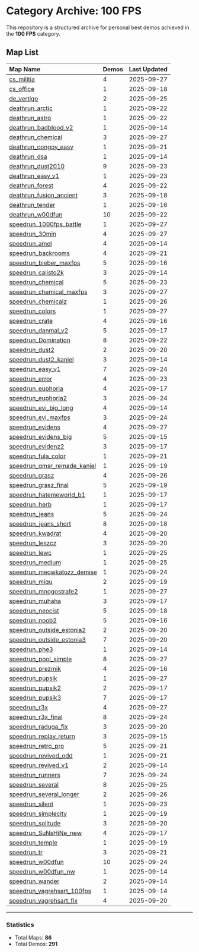 # Category Archive: 100 FPS

This repository is a structured archive for personal best demos achieved in the **100 FPS** category.

## Map List

| Map Name | Demos | Last Updated |
| :--- | :---- | :--- |
| [cs_militia](./cs_militia) | 4 | 2025-09-27 |
| [cs_office](./cs_office) | 1 | 2025-09-18 |
| [de_vertigo](./de_vertigo) | 2 | 2025-09-25 |
| [deathrun_arctic](./deathrun_arctic) | 1 | 2025-09-22 |
| [deathrun_astro](./deathrun_astro) | 1 | 2025-09-22 |
| [deathrun_badblood_v2](./deathrun_badblood_v2) | 1 | 2025-09-14 |
| [deathrun_chemical](./deathrun_chemical) | 3 | 2025-09-27 |
| [deathrun_congoy_easy](./deathrun_congoy_easy) | 1 | 2025-09-21 |
| [deathrun_dsa](./deathrun_dsa) | 1 | 2025-09-14 |
| [deathrun_dust2010](./deathrun_dust2010) | 9 | 2025-09-23 |
| [deathrun_easy_v1](./deathrun_easy_v1) | 1 | 2025-09-23 |
| [deathrun_forest](./deathrun_forest) | 4 | 2025-09-22 |
| [deathrun_fusion_ancient](./deathrun_fusion_ancient) | 3 | 2025-09-18 |
| [deathrun_tender](./deathrun_tender) | 1 | 2025-09-16 |
| [deathrun_w00dfun](./deathrun_w00dfun) | 10 | 2025-09-22 |
| [speedrun_1000fps_battle](./speedrun_1000fps_battle) | 1 | 2025-09-27 |
| [speedrun_30min](./speedrun_30min) | 4 | 2025-09-27 |
| [speedrun_amel](./speedrun_amel) | 4 | 2025-09-14 |
| [speedrun_backrooms](./speedrun_backrooms) | 4 | 2025-09-21 |
| [speedrun_bieber_maxfps](./speedrun_bieber_maxfps) | 5 | 2025-09-16 |
| [speedrun_calisto2k](./speedrun_calisto2k) | 3 | 2025-09-14 |
| [speedrun_chemical](./speedrun_chemical) | 5 | 2025-09-23 |
| [speedrun_chemical_maxfps](./speedrun_chemical_maxfps) | 3 | 2025-09-27 |
| [speedrun_chemicalz](./speedrun_chemicalz) | 1 | 2025-09-26 |
| [speedrun_colors](./speedrun_colors) | 1 | 2025-09-27 |
| [speedrun_crate](./speedrun_crate) | 4 | 2025-09-16 |
| [speedrun_danmal_v2](./speedrun_danmal_v2) | 5 | 2025-09-17 |
| [speedrun_Domination](./speedrun_Domination) | 8 | 2025-09-22 |
| [speedrun_dust2](./speedrun_dust2) | 2 | 2025-09-20 |
| [speedrun_dust2_kaniel](./speedrun_dust2_kaniel) | 3 | 2025-09-14 |
| [speedrun_easy_v1](./speedrun_easy_v1) | 7 | 2025-09-24 |
| [speedrun_error](./speedrun_error) | 4 | 2025-09-23 |
| [speedrun_euphoria](./speedrun_euphoria) | 4 | 2025-09-17 |
| [speedrun_euphoria2](./speedrun_euphoria2) | 3 | 2025-09-24 |
| [speedrun_evi_big_long](./speedrun_evi_big_long) | 4 | 2025-09-14 |
| [speedrun_evi_maxfps](./speedrun_evi_maxfps) | 3 | 2025-09-24 |
| [speedrun_evidens](./speedrun_evidens) | 4 | 2025-09-27 |
| [speedrun_evidens_big](./speedrun_evidens_big) | 5 | 2025-09-15 |
| [speedrun_evidenz2](./speedrun_evidenz2) | 3 | 2025-09-17 |
| [speedrun_fula_color](./speedrun_fula_color) | 1 | 2025-09-21 |
| [speedrun_gmsr_remade_kaniel](./speedrun_gmsr_remade_kaniel) | 1 | 2025-09-19 |
| [speedrun_grasz](./speedrun_grasz) | 4 | 2025-09-26 |
| [speedrun_grasz_final](./speedrun_grasz_final) | 5 | 2025-09-19 |
| [speedrun_hatemeworld_b1](./speedrun_hatemeworld_b1) | 1 | 2025-09-17 |
| [speedrun_herb](./speedrun_herb) | 1 | 2025-09-17 |
| [speedrun_jeans](./speedrun_jeans) | 5 | 2025-09-24 |
| [speedrun_jeans_short](./speedrun_jeans_short) | 8 | 2025-09-18 |
| [speedrun_kwadrat](./speedrun_kwadrat) | 4 | 2025-09-20 |
| [speedrun_leszcz](./speedrun_leszcz) | 3 | 2025-09-20 |
| [speedrun_lewc](./speedrun_lewc) | 1 | 2025-09-25 |
| [speedrun_medium](./speedrun_medium) | 1 | 2025-09-25 |
| [speedrun_meowkatozz_demise](./speedrun_meowkatozz_demise) | 1 | 2025-09-24 |
| [speedrun_miqu](./speedrun_miqu) | 2 | 2025-09-19 |
| [speedrun_mnogostrafe2](./speedrun_mnogostrafe2) | 1 | 2025-09-27 |
| [speedrun_muhaha](./speedrun_muhaha) | 3 | 2025-09-17 |
| [speedrun_neocist](./speedrun_neocist) | 5 | 2025-09-18 |
| [speedrun_noob2](./speedrun_noob2) | 5 | 2025-09-16 |
| [speedrun_outside_estonia2](./speedrun_outside_estonia2) | 2 | 2025-09-20 |
| [speedrun_outside_estonia3](./speedrun_outside_estonia3) | 7 | 2025-09-20 |
| [speedrun_phe3](./speedrun_phe3) | 1 | 2025-09-14 |
| [speedrun_pool_simple](./speedrun_pool_simple) | 8 | 2025-09-27 |
| [speedrun_prezmik](./speedrun_prezmik) | 4 | 2025-09-16 |
| [speedrun_pupsik](./speedrun_pupsik) | 1 | 2025-09-27 |
| [speedrun_pupsik2](./speedrun_pupsik2) | 2 | 2025-09-17 |
| [speedrun_pupsik3](./speedrun_pupsik3) | 7 | 2025-09-17 |
| [speedrun_r3x](./speedrun_r3x) | 4 | 2025-09-27 |
| [speedrun_r3x_final](./speedrun_r3x_final) | 8 | 2025-09-24 |
| [speedrun_raduga_fix](./speedrun_raduga_fix) | 3 | 2025-09-20 |
| [speedrun_replay_return](./speedrun_replay_return) | 3 | 2025-09-15 |
| [speedrun_retro_pro](./speedrun_retro_pro) | 5 | 2025-09-21 |
| [speedrun_revived_odd](./speedrun_revived_odd) | 1 | 2025-09-21 |
| [speedrun_revived_v1](./speedrun_revived_v1) | 2 | 2025-09-14 |
| [speedrun_runners](./speedrun_runners) | 7 | 2025-09-24 |
| [speedrun_several](./speedrun_several) | 8 | 2025-09-25 |
| [speedrun_several_longer](./speedrun_several_longer) | 2 | 2025-09-26 |
| [speedrun_silent](./speedrun_silent) | 1 | 2025-09-23 |
| [speedrun_simplecity](./speedrun_simplecity) | 1 | 2025-09-19 |
| [speedrun_solitude](./speedrun_solitude) | 3 | 2025-09-20 |
| [speedrun_SuNsHiNe_new](./speedrun_SuNsHiNe_new) | 4 | 2025-09-17 |
| [speedrun_temple](./speedrun_temple) | 1 | 2025-09-19 |
| [speedrun_tr](./speedrun_tr) | 3 | 2025-09-21 |
| [speedrun_w00dfun](./speedrun_w00dfun) | 10 | 2025-09-24 |
| [speedrun_w00dfun_nw](./speedrun_w00dfun_nw) | 1 | 2025-09-14 |
| [speedrun_wander](./speedrun_wander) | 2 | 2025-09-14 |
| [speedrun_yagrehsart_100fps](./speedrun_yagrehsart_100fps) | 1 | 2025-09-14 |
| [speedrun_yagrehsart_fix](./speedrun_yagrehsart_fix) | 4 | 2025-09-20 |

---

### Statistics
- Total Maps: **86**
- Total Demos: **291**